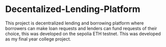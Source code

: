 # Decentalized-Lending-Platform
This project is decentralized lending and borrowing platform where borrowers can make loan requests and lenders can fund requests of their choice, this was developed on the sepolia ETH testnet. This was developed as my final year college project. 
